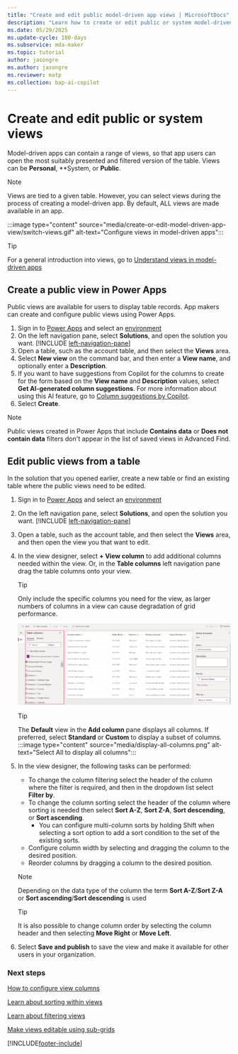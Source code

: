 ```yaml
---
title: "Create and edit public model-driven app views | MicrosoftDocs"
description: "Learn how to create or edit public or system model-driven app views."
ms.date: 05/29/2025
ms.update-cycle: 180-days
ms.subservice: mda-maker
ms.topic: tutorial
author: jasongre
ms.author: jasongre
ms.reviewer: matp
ms.collection: bap-ai-copilot
---
```

# Create and edit public or system views

Model-driven apps can contain a range of views, so that app users can open the most suitably presented and filtered version of the table.  Views can be **Personal**, **System, or **Public**.

> [!NOTE]
> Views are tied to a given table. However, you can select views during the process of creating a model-driven app. By default, ALL views are made available in an app.

:::image type="content" source="media/create-or-edit-model-driven-app-view/switch-views.gif" alt-text="Configure views in model-driven apps":::

> [!TIP]
> For a general introduction into views, go to [Understand views in model-driven apps](create-edit-views.md)

## Create a public view in Power Apps

Public views are available for users to display table records. App makers can create and configure public views using Power Apps.

1. Sign in to [Power Apps](https://make.powerapps.com/?utm_source=padocs&utm_medium=linkinadoc&utm_campaign=referralsfromdoc) and select an [environment](model-driven-app-glossary.md#environment)
1. On the left navigation pane, select **Solutions**, and open the solution you want. [!INCLUDE [left-navigation-pane](../../includes/left-navigation-pane.md)]
1. Open a table, such as the account table, and then select the **Views** area.
1. Select **New view** on the command bar, and then enter a **View name**, and optionally enter a **Description**.
1. If you want to have suggestions from Copilot for the columns to create for the form based on the **View name** and **Description** values, select **Get AI-generated column suggestions**. For more information about using this AI feature, go to [Column suggestions by Copilot](create-and-edit-forms.md#column-suggestions-by-copilot).
1. Select **Create**.

> [!NOTE]
> Public views created in Power Apps that include **Contains data** or **Does not contain data** filters don't appear in the list of saved views in Advanced Find.

## Edit public views from a table

In the solution that you opened earlier, create a new table or find an existing table where the public views need to be edited.

1. Sign in to [Power Apps](https://make.powerapps.com/?utm_source=padocs&utm_medium=linkinadoc&utm_campaign=referralsfromdoc) and select an [environment](model-driven-app-glossary.md#environment)
1. On the left navigation pane, select **Solutions**, and open the solution you want. [!INCLUDE [left-navigation-pane](../../includes/left-navigation-pane.md)]
1. Open a table, such as the account table, and then select the **Views** area, and then open the view you that want to edit.
1. In the view designer, select **+ View column** to add additional columns needed within the view. Or, in the **Table columns** left navigation pane drag the table columns onto your view.

    > [!TIP]
    > Only include the specific columns you need for the view, as larger numbers of columns in a view can cause degradation of grid performance.  

   ![Add column.](../data-platform/media/add-column-to-view.png)

   > [!TIP]
   > The **Default** view in the **Add column** pane displays all columns. If preferred, select **Standard** or **Custom** to display a subset of columns.
   > :::image type="content" source="media/display-all-columns.png" alt-text="Select All to display all columns":::
1. In the view designer, the following tasks can be performed:

   - To change the column filtering select the header of the column where the filter is required, and then in the dropdown list select **Filter by**.
   - To change the column sorting select the header of the column where sorting is needed then select **Sort A-Z**, **Sort Z-A**, **Sort descending**, or **Sort ascending**.
       - You can configure multi-column sorts by holding Shift when selecting a sort option to add a sort condition to the set of the existing sorts.  
   - Configure column width by selecting and dragging the column to the desired position.
   - Reorder columns by dragging a column to the desired position.
   > [!NOTE]
   > Depending on the data type of the column the term **Sort A-Z**/**Sort Z-A** or **Sort ascending**/**Sort descending** is used

   > [!TIP]
   > It is also possible to change column order by selecting the column header and then selecting **Move Right** or **Move Left**.
1. Select **Save and publish** to save the view and make it available for other users in your organization.

### Next steps

[How to configure view columns](choose-and-configure-columns.md)

[Learn about sorting within views](configure-sorting.md)

[Learn about filtering views](create-edit-view-filters.md)

[Make views editable using sub-grids](make-grids-lists-editable-custom-control.md)

[!INCLUDE[footer-include](../../includes/footer-banner.md)]
